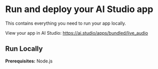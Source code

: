 

# Run and deploy your AI Studio app

This contains everything you need to run your app locally.

View your app in AI Studio: https://ai.studio/apps/bundled/live_audio

## Run Locally

**Prerequisites:**  Node.js



